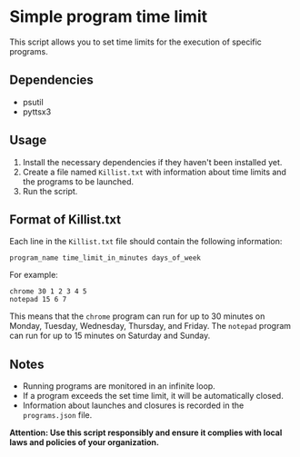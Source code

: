 # Simple program time limit

This script allows you to set time limits for the execution of specific programs.

## Dependencies
- psutil
- pyttsx3

## Usage
1. Install the necessary dependencies if they haven't been installed yet.
2. Create a file named `Killist.txt` with information about time limits and the programs to be launched.
3. Run the script.

## Format of Killist.txt
Each line in the `Killist.txt` file should contain the following information:

```
program_name time_limit_in_minutes days_of_week
```

For example:

```
chrome 30 1 2 3 4 5
notepad 15 6 7
```

This means that the `chrome` program can run for up to 30 minutes on Monday, Tuesday, Wednesday, Thursday, and Friday. The `notepad` program can run for up to 15 minutes on Saturday and Sunday.

## Notes
- Running programs are monitored in an infinite loop.
- If a program exceeds the set time limit, it will be automatically closed.
- Information about launches and closures is recorded in the `programs.json` file.

**Attention: Use this script responsibly and ensure it complies with local laws and policies of your organization.**
